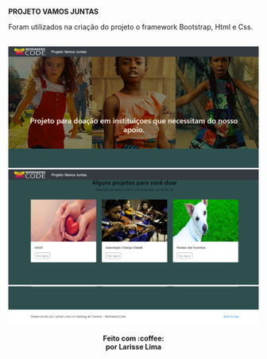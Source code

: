 <strong>PROJETO VAMOS JUNTAS</strong><br>

Foram utilizados na criação do  projeto o framework Bootstrap, Html e Css.

<br>

<img src="prints/print1.png">
<img src="prints/print2.png">
<img src="prints/print3.png">


<p align="center"><b>Feito com 	:coffee: <br> por Larisse Lima</b></p>

